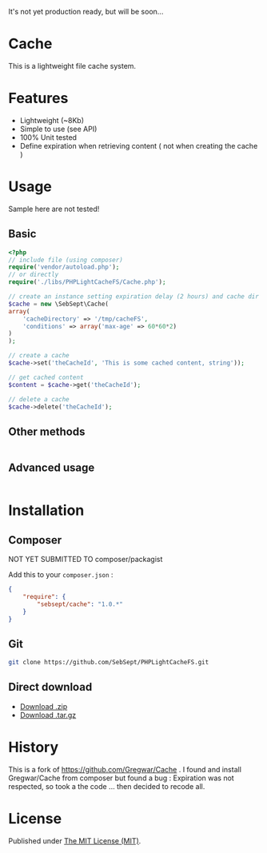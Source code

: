 It's not yet production ready, but will be soon...

Cache
=====

This is a lightweight file cache system. 

Features
========

- Lightweight (~8Kb)
- Simple to use (see API)
- 100% Unit tested
- Define expiration when retrieving content ( not when creating the cache )

Usage
=====

Sample here are not tested!

Basic
-----

```php
<?php
// include file (using composer)
require('vendor/autoload.php'); 
// or directly
require('./libs/PHPLightCacheFS/Cache.php');

// create an instance setting expiration delay (2 hours) and cache dir
$cache = new \SebSept\Cache(
array(
    'cacheDirectory' => '/tmp/cacheFS',
    'conditions' => array('max-age' => 60*60*2)
)
);

// create a cache
$cache->set('theCacheId', 'This is some cached content, string'));

// get cached content
$content = $cache->get('theCacheId');

// delete a cache
$cache->delete('theCacheId');
```

Other methods
-------------

```php

```

Advanced usage
--------------


```php

```

Installation
============

Composer
--------

NOT YET SUBMITTED TO composer/packagist

Add this to your `composer.json` :

```json
{
    "require": {
        "sebsept/cache": "1.0.*"
    }
}
```

Git
---

```bash
git clone https://github.com/SebSept/PHPLightCacheFS.git
```

Direct download
---------------

* [Download .zip](https://github.com/SebSept/PHPLightCacheFS/archive/master.zip)
* [Download .tar.gz](https://github.com/SebSept/PHPLightCacheFS/archive/master.tar.gz)

History
=======

This is a fork of https://github.com/Gregwar/Cache . 
I found and install Gregwar/Cache from composer but found a bug :
Expiration was not respected, so took a the code ... then decided to recode all.

License
=======

Published under [The MIT License (MIT)](./LICENCE).
